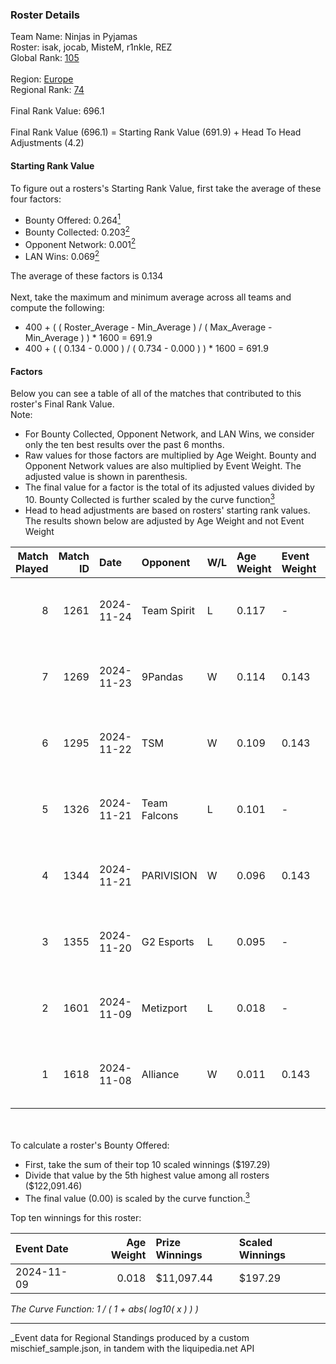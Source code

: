 ### Roster Details<br />
Team Name: Ninjas in Pyjamas<br />
Roster: isak, jocab, MisteM, r1nkle, REZ<br />
Global Rank: [105](../../standings_global_2025_05_05.md)<br />
<br />
Region: [Europe]( ../../standings_europe_2025_05_05.md)<br />
Regional Rank: [74]( ../../standings_europe_2025_05_05.md)<br />
<br />
Final Rank Value:  696.1<br />
<br />
Final Rank Value (696.1) = Starting Rank Value (691.9) + Head To Head Adjustments (4.2)<br />

#### Starting Rank Value<br />
To figure out a rosters's Starting Rank Value, first take the average of these four factors:<br />
- Bounty Offered: 0.264[<sup>1</sup>](#table2)
- Bounty Collected: 0.203[<sup>2</sup>](#table1)
- Opponent Network: 0.001[<sup>2</sup>](#table1)
- LAN Wins: 0.069[<sup>2</sup>](#table1)

The average of these factors is 0.134<br />
<br />
Next, take the maximum and minimum average across all teams and compute the following:<br />
- 400 + ( ( Roster_Average - Min_Average ) / ( Max_Average - Min_Average ) ) * 1600 = 691.9
- 400 + ( ( 0.134 - 0.000 ) / ( 0.734 - 0.000 ) ) * 1600 = 691.9


#### Factors<br />
Below you can see a table of all of the matches that contributed to this roster's Final Rank Value.<br />
Note:<br />

- For Bounty Collected, Opponent Network, and LAN Wins, we consider only the ten best results over the past 6 months.
- Raw values for those factors are multiplied by Age Weight. Bounty and Opponent Network values are also multiplied by Event Weight. The adjusted value is shown in parenthesis.
- The final value for a factor is the total of its adjusted values divided by 10. Bounty Collected is further scaled by the curve function[<sup>3</sup>](#curveFunction)
- Head to head adjustments are based on rosters' starting rank values. The results shown below are adjusted by Age Weight and not Event Weight
<span id="table1"></span><br />


| Match Played | Match ID | Date       | Opponent     | W/L | Age Weight | Event Weight | Bounty Collected | Opponent Network | LAN Wins  | H2H Adj. | Roster                           |
| -: | -: | :- | :- | :- | :- | :- | :- | :- | :- | -: | :- |
|            8 |     1261 | 2024-11-24 | Team Spirit  | L   | 0.117      | -            | -                | -                | -         |    -0.00 | isak, jocab, MisteM, r1nkle, REZ |
|            7 |     1269 | 2024-11-23 | 9Pandas      | W   | 0.114      | 0.143        | 0.071 (0.001)    | 0.281 (0.005)    | 1 (0.114) |     2.60 | isak, jocab, MisteM, r1nkle, REZ |
|            6 |     1295 | 2024-11-22 | TSM          | W   | 0.109      | 0.143        | 0.000 (0.000)    | 0.053 (0.001)    | 1 (0.109) |     0.92 | isak, jocab, MisteM, r1nkle, REZ |
|            5 |     1326 | 2024-11-21 | Team Falcons | L   | 0.101      | -            | -                | -                | -         |    -0.00 | isak, jocab, MisteM, r1nkle, REZ |
|            4 |     1344 | 2024-11-21 | PARIVISION   | W   | 0.096      | 0.143        | 0.000 (0.000)    | 0.000 (0.000)    | 1 (0.096) |     0.71 | isak, jocab, MisteM, r1nkle, REZ |
|            3 |     1355 | 2024-11-20 | G2 Esports   | L   | 0.095      | -            | -                | -                | -         |    -0.06 | isak, jocab, MisteM, r1nkle, REZ |
|            2 |     1601 | 2024-11-09 | Metizport    | L   | 0.018      | -            | -                | -                | -         |    -0.20 | isak, jocab, MisteM, r1nkle, REZ |
|            1 |     1618 | 2024-11-08 | Alliance     | W   | 0.011      | 0.143        | 0.006 (0.000)    | 0.572 (0.001)    | 1 (0.011) |     0.22 | isak, jocab, MisteM, r1nkle, REZ |

<br />
<span id="table2"></span><br />
To calculate a roster's Bounty Offered:<br />

- First, take the sum of their top 10 scaled winnings ($197.29)
- Divide that value by the 5th highest value among all rosters ($122,091.46)
- The final value (0.00) is scaled by the curve function.[<sup>3</sup>](#curveFunction)

Top ten winnings for this roster:<br />

| Event Date | Age Weight | Prize Winnings | Scaled Winnings |
| :- | -: | :- | :- |
| 2024-11-09 |      0.018 | $11,097.44     | $197.29         |


<span id="curveFunction"></span>_The Curve Function: 1 / ( 1 + abs( log10( x ) ) )_<br />

---
_Event data for Regional Standings produced by a custom mischief_sample.json, in tandem with the liquipedia.net API<br />
